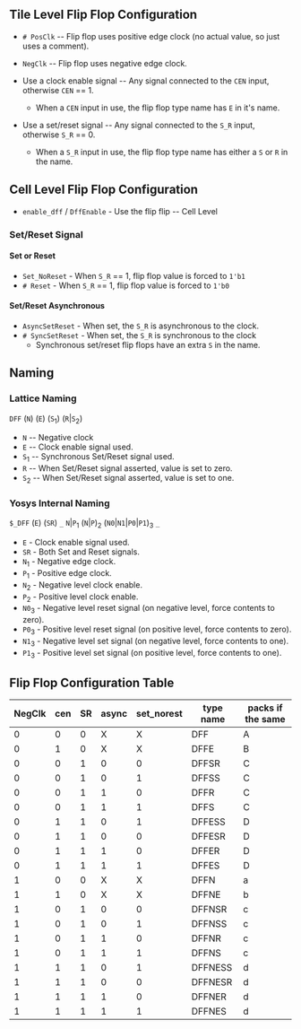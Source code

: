 
## Tile Level Flip Flop Configuration

 * `# PosClk` -- Flip flop uses positive edge clock (no actual value, so just uses a comment).
 * `NegClk` -- Flip flop uses negative edge clock.

 * Use a clock enable signal -- Any signal connected to the `CEN` input, otherwise `CEN` == 1.
   - When a `CEN` input in use, the flip flop type name has `E` in it's name.

 * Use a set/reset signal -- Any signal connected to the `S_R` input, otherwise `S_R` == 0.
   - When a `S_R` input in use, the flip flop type name has either a `S` or `R` in the name.

## Cell Level Flip Flop Configuration

 * `enable_dff` / `DffEnable` - Use the flip flip -- Cell Level

### Set/Reset Signal

#### Set or Reset

 * `Set_NoReset` - When `S_R` == 1, flip flop value is forced to `1'b1`
 * `# Reset` - When `S_R` == 1, flip flop value is forced to `1'b0`

#### Set/Reset Asynchronous

 * `AsyncSetReset` - When set, the `S_R` is asynchronous to the clock.
 * `# SyncSetReset` - When set, the `S_R` is synchronous to the clock
   - Synchronous set/reset flip flops have an extra `S` in the name.

## Naming

### Lattice Naming

 `DFF` (`N`) (`E`) (`S`<sub>1</sub>) (`R`|`S`<sub>2</sub>)

  * `N`             -- Negative clock
  * `E`             -- Clock enable signal used.
  * `S`<sub>1</sub> -- Synchronous Set/Reset signal used.
  * `R`             -- When Set/Reset signal asserted, value is set to zero.
  * `S`<sub>2</sub> -- When Set/Reset signal asserted, value is set to one.

### Yosys Internal Naming

 `$_DFF` (`E`) (`SR`) `_` `N`|`P`<sub>1</sub> (`N`|`P`)<sub>2</sub> (`N0`|`N1`|`P0`|`P1`)<sub>3</sub> `_`

  * `E` - Clock enable signal used.
  * `SR` - Both Set and Reset signals.
  * `N`<sub>1</sub> - Negative edge clock.
  * `P`<sub>1</sub> - Positive edge clock.
  * `N`<sub>2</sub> - Negative level clock enable.
  * `P`<sub>2</sub> - Positive level clock enable.
  * `N0`<sub>3</sub> - Negative level reset signal (on negative level, force contents to zero).
  * `P0`<sub>3</sub> - Positive level reset signal (on positive level, force contents to zero).
  * `N1`<sub>3</sub> - Negative level set signal (on negative level, force contents to one).
  * `P1`<sub>3</sub> - Positive level set signal (on positive level, force contents to one).


## Flip Flop Configuration Table

NegClk |  cen | SR | async | set_norest | type name | packs if the same
-------|------|----|-------|------------|-----------|------------------
   0   |   0  |  0 |   X   |     X      | DFF       | A
   0   |   1  |  0 |   X   |     X      | DFFE      | B
   0   |   0  |  1 |   0   |     0      | DFFSR     | C
   0   |   0  |  1 |   0   |     1      | DFFSS     | C
   0   |   0  |  1 |   1   |     0      | DFFR      | C
   0   |   0  |  1 |   1   |     1      | DFFS      | C
   0   |   1  |  1 |   0   |     1      | DFFESS    | D
   0   |   1  |  1 |   0   |     0      | DFFESR    | D
   0   |   1  |  1 |   1   |     0      | DFFER     | D
   0   |   1  |  1 |   1   |     1      | DFFES     | D
   1   |   0  |  0 |   X   |     X      | DFFN      | a
   1   |   1  |  0 |   X   |     X      | DFFNE     | b
   1   |   0  |  1 |   0   |     0      | DFFNSR    | c
   1   |   0  |  1 |   0   |     1      | DFFNSS    | c
   1   |   0  |  1 |   1   |     0      | DFFNR     | c
   1   |   0  |  1 |   1   |     1      | DFFNS     | c
   1   |   1  |  1 |   0   |     1      | DFFNESS   | d
   1   |   1  |  1 |   0   |     0      | DFFNESR   | d
   1   |   1  |  1 |   1   |     0      | DFFNER    | d
   1   |   1  |  1 |   1   |     1      | DFFNES    | d
